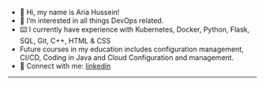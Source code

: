 - 👋 Hi, my name is Aria Hussein!
- 👀 I’m interested in all things DevOps related.
- ⌨️ I currently have experience with Kubernetes, Docker, Python, Flask, SQL, Git, C++, HTML & CSS
- Future courses in my education includes configuration management, CI/CD, Coding in Java and Cloud Configuration and management.
- 📮 Connect with me: [linkedin]

---

[linkedin]: https://www.linkedin.com/in/ariahussein/
